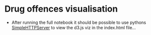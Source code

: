 # Drug offences visualisation

- After running the full notebook it should be possible to use pythons [SimpleHTTPServer](https://docs.python.org/2/library/simplehttpserver.htm) to view the d3.js viz in the index.html file...
